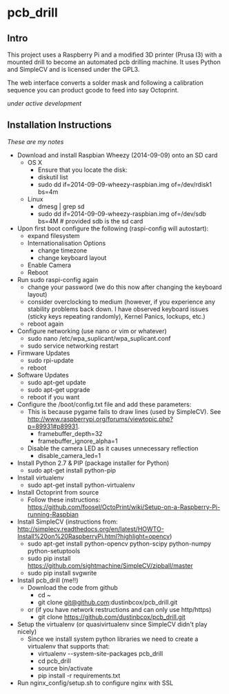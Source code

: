 pcb_drill
=========

## Intro

This project uses a Raspberry Pi and a modified 3D printer (Prusa I3) with a mounted drill to become an automated
pcb drilling machine. It uses Python and SimpleCV and is licensed under the GPL3.

The web interface converts a solder mask and following a calibration sequence you can product gcode to feed into say Octoprint.

*under active development*

## Installation Instructions

*These are my notes*

* Download and install Raspbian Wheezy (2014-09-09) onto an SD card
  - OS X
    - Ensure that you locate the disk:
    - diskutil list
    - sudo dd if=2014-09-09-wheezy-raspbian.img of=/dev/rdisk1 bs=4m
  - Linux
    - dmesg | grep sd
    - sudo dd if=2014-09-09-wheezy-raspbian.img of=/dev/sdb bs=4M # provided sdb is the sd card
* Upon first boot configure the following (raspi-config will autostart):
  - expand filesystem
  - Internationalisation Options
    - change timezone
    - change keyboard layout
  - Enable Camera 
  - Reboot
* Run sudo raspi-config again
  - change your password (we do this now after changing the keyboard layout)
  - consider overclocking to medium (however, if you experience any stability problems back down. I have observed keyboard issues (sticky keys repeating randomly), Kernel Panics, lockups, etc.)
  - reboot again
* Configure networking (use nano or vim or whatever)
  - sudo nano /etc/wpa\_suplicant/wpa_suplicant.conf
  - sudo service networking restart
* Firmware Updates
  - sudo rpi-update
  - reboot
* Software Updates
  - sudo apt-get update
  - sudo apt-get upgrade
  - reboot if you want
* Configure the /boot/config.txt file and add these parameters:
  - This is because pygame fails to draw lines (used by SimpleCV). See http://www.raspberrypi.org/forums/viewtopic.php?p=89931#p89931.
    - framebuffer_depth=32
    - framebuffer\_ignore_alpha=1 
  - Disable the camera LED as it causes unnecessary reflection
    - disable\_camera_led=1
* Install Python 2.7 & PIP (package installer for Python)
  - sudo apt-get install python-pip
* Install virtualenv
  - sudo apt-get install python-virtualenv
* Install Octoprint from source
  - Follow these instructions: https://github.com/foosel/OctoPrint/wiki/Setup-on-a-Raspberry-Pi-running-Raspbian
* Install SimpleCV (instructions from: http://simplecv.readthedocs.org/en/latest/HOWTO-Install%20on%20RaspberryPi.html?highlight=opencv)
  - sudo apt-get install python-opencv python-scipy python-numpy python-setuptools
  - sudo pip install https://github.com/sightmachine/SimpleCV/zipball/master
  - sudo pip install svgwrite
* Install pcb_drill (me!!)
  - Download the code from github
    - cd ~
    - git clone git@github.com:dustinbcox/pcb_drill.git
  - or (if you have network restructions and can only use http/https)
    - git clone https://github.com/dustinbcox/pcb_drill.git
* Setup the virtualenv (or quasivirtualenv since SimpleCV didn't play nicely)
  - Since we install system python libraries we need to create a virtualenv that supports that:
    - virtualenv --system-site-packages pcb_drill
    - cd pcb_drill
    - source bin/activate
    - pip install -r requirements.txt
* Run nginx_config/setup.sh to configure nginx with SSL


